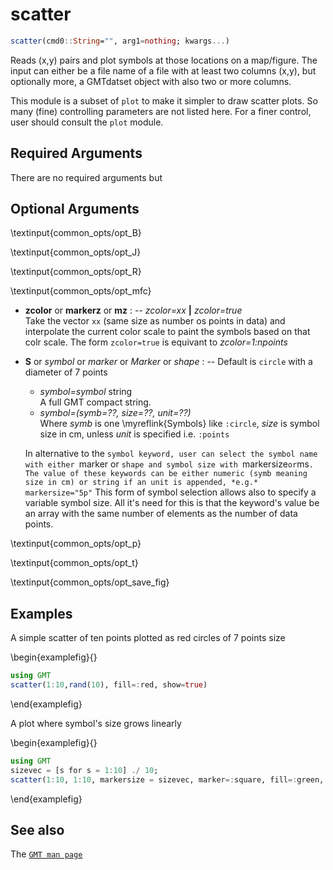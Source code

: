 # scatter

```julia
scatter(cmd0::String="", arg1=nothing; kwargs...)
```

Reads (x,y) pairs and plot symbols at those locations on a map/figure. The input can either be a file
name of a file with at least two columns (x,y), but optionally more, a GMTdatset object with also two
or more columns.

This module is a subset of `plot` to make it simpler to draw scatter plots. So many (fine)
controlling parameters are not listed here. For a finer control, user should consult the `plot` module.

Required Arguments
------------------

There are no required arguments but

Optional Arguments
------------------

\textinput{common_opts/opt_B}

\textinput{common_opts/opt_J}

\textinput{common_opts/opt_R}

\textinput{common_opts/opt_mfc}

- **zcolor** or **markerz** or **mz** : -- *zcolor=xx* **|** *zcolor=true*\
   Take the vector `xx` (same size as number os points in data) and interpolate the current color scale to paint the
   symbols based on that colr scale. The form `zcolor=true` is equivant to *zcolor=1:npoints*

- **S** or *symbol* or *marker* or *Marker* or *shape* : -- Default is `circle` with a diameter of 7 points
   - *symbol=symbol* string\
      A full GMT compact string.
   - *symbol=(symb=??, size=??, unit=??)*\
      Where *symb* is one \myreflink{Symbols} like `:circle`, *size* is symbol size in cm, unless *unit*
      is specified i.e. `:points`

   In alternative to the `symbol keyword, user can select the symbol name with either `marker or `shape
   and symbol size with `markersize` or `ms`. The value of these keywords can be either numeric
   (symb meaning size in cm) or string if an unit is appended, *e.g.*  markersize="5p"` This form of symbol
   selection allows also to specify a variable symbol size. All it's need for this is that the keyword's value
   be an array with the same number of elements as the number of data points. 

\textinput{common_opts/opt_p}

\textinput{common_opts/opt_t}

\textinput{common_opts/opt_save_fig}


Examples
--------

A simple scatter of ten points plotted as red circles of 7 points size

\begin{examplefig}{}
```julia
using GMT
scatter(1:10,rand(10), fill=:red, show=true)
```
\end{examplefig}

A plot where symbol's size grows linearly

\begin{examplefig}{}
```julia
using GMT
sizevec = [s for s = 1:10] ./ 10;
scatter(1:10, 1:10, markersize = sizevec, marker=:square, fill=:green, show=1)
```
\end{examplefig}


See also
--------

The [`GMT man page`](http://docs.generic-mapping-tools.org/latest/plot.html)
